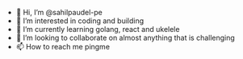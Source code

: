 - 👋 Hi, I’m @sahilpaudel-pe
- 👀 I’m interested in coding and building
- 🌱 I’m currently learning golang, react and ukelele
- 💞️ I’m looking to collaborate on almost anything that is challenging
- 📫 How to reach me pingme 

<!---
sahilpaudel-pe/sahilpaudel-pe is a ✨ special ✨ repository because its `README.md` (this file) appears on your GitHub profile.
You can click the Preview link to take a look at your changes.
--->
